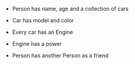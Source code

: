 * Person has name, age and a collection of cars
* Car has model and color
* Every car has an Engine
* Engine has a power

* Person has another Person as a friend


